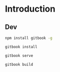 # Introduction


## Dev

```sh
npm install gitbook -g

gitbook install

gitbook serve

gitbook build
```
